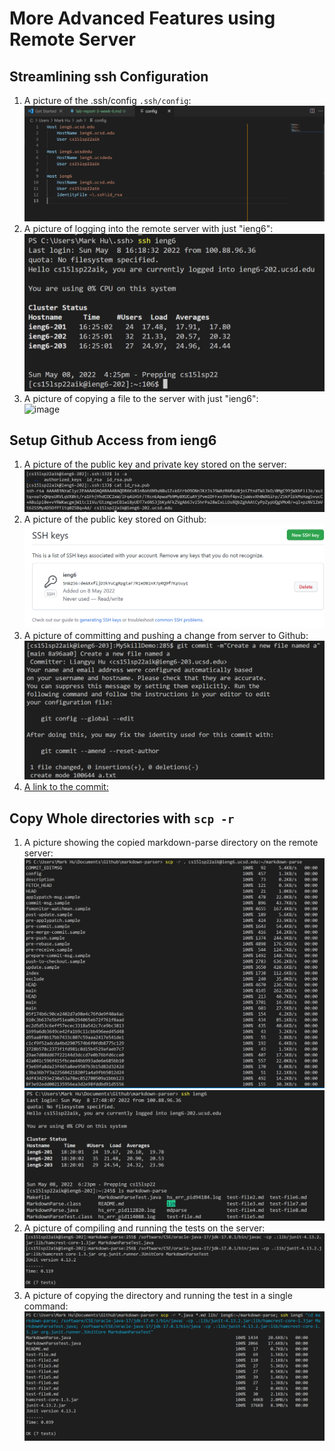 # More Advanced Features using Remote Server  

## Streamlining ssh Configuration  
1. A picture of the .ssh/config `.ssh/config`:  
![image](Show_Config_File.png)  
2. A picture of logging into the remote server with just "ieng6":  
![image](Show_Login_WithJustUN.png)  
3. A picture of copying a file to the server with just "ieng6":  
![image](Show_Copying_Files)  

## Setup Github Access from ieng6  
1. A picture of the public key and private key stored on the server:
![image](Public_Key_On_Server.png)  
2. A picture of the public key stored on Github:
![image](Private_Key_Github.png)  
3. A picture of committing and pushing a change from server to Github:
![image](Commit_And_Push_On_Remote.png)  
4. [A link to the commit:](https://github.com/MarkH857/MySkillDemo/commit/8a96aa054b9660fe9239bb3533cbbf00114065d6)

## Copy Whole directories with `scp -r`  
1. A picture showing the copied markdown-parse directory on the remote server:
![image](Copying_Markdown_Repo1.png)  
![image](Copying_Markdown_Repo2.png)  
2. A picture of compiling and running the tests on the server:
![image](Running_Test_On_ieng6.png)  
3. A picture of copying the directory and running the test in a single command:
![image](Running_CopyingDirectory_%26Testing_InOneLine.png)  